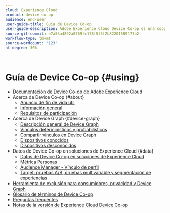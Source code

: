```yaml
---
cloud: Experience Cloud
product: device co-op
audience: end-user
user-guide-title: Guía de Device Co-op
user-guide-description: Adobe Experience Cloud Device Co-op es una cooperativa digital en la que los clientes participantes comparten información de vínculos de dispositivos. Esta información les ayuda a ofrecer a sus clientes experiencias valiosas y coherentes entre dispositivos.
source-git-commit: e7a53a4892a8769fc178f5f3f2b82201589177b2
workflow-type: tm+mt
source-wordcount: '123'
ht-degree: 30%

---
```



# Guía de Device Co-op {#using}

+ [Documentación de Device Co-op de Adobe Experience Cloud](home.md)
+ Acerca de Device Co-op {#about}
   + [Anuncio de fin de vida útil](about/device-co-op-eol.md)
   + [Información general](about/overview.md)
   + [Requisitos de participación](about/requirements.md)
+ Acerca de Device Graph {#device-graph}
   + [Descripción general de Device Graph](processes/device-graph-overview.md)
   + [Vínculos determinísticos y probabilísticos](processes/links.md)
   + [Compartir vínculos en Device Graph](processes/link-sharing.md)
   + [Dispositivos conocidos](processes/known-device.md)
   + [Dispositivos desconocidos](processes/unknown-device.md)
+ Datos de Device Co-op en soluciones de Experience Cloud {#data}
   + [Datos de Device Co-op en soluciones de Experience Cloud](other-solutions/other-solutions.md)
   + [Métrica Personas](other-solutions/people.md)
   + [Audience Manager - Vínculo de perfil](other-solutions/proflie-link.md)
   + [Target: pruebas A/B, pruebas multivariable y segmentación de experiencias](other-solutions/target.md)
+ [Herramienta de exclusión para consumidores, privacidad y Device Graph](privacy.md)
+ [Glosario de términos de Device Co-op](glossary.md)
+ [Preguntas frecuentes](faq.md)
+ [Notas de la versión de Experience Cloud Device Co-op](release-notes.md)
